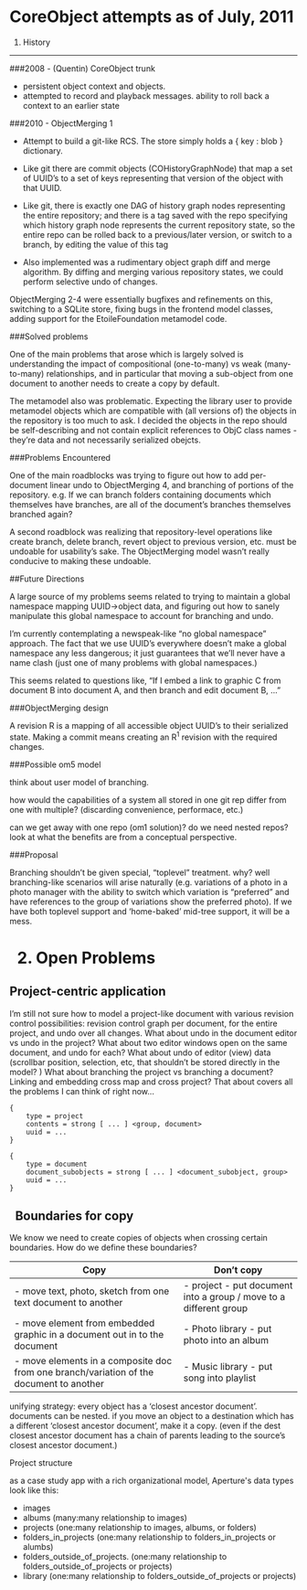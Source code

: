 CoreObject attempts as of July, 2011
====================================

1. History
----------

###2008 - (Quentin) CoreObject trunk


- persistent object context and objects.
- attempted to record and playback messages. ability to roll back a context to an earlier state

###2010 - ObjectMerging 1

- Attempt to build a git-like RCS. The store simply holds a { key : blob } dictionary.

- Like git there are commit objects (COHistoryGraphNode) that map a set of UUID’s to a set of keys representing that version of the object with that UUID.

- Like git, there is exactly one DAG of history graph nodes representing the entire repository; and there is a tag saved with the repo specifying which history graph node represents the current repository state, so the entire repo can be rolled back to a previous/later version, or switch to a branch, by editing the value of this tag

- Also implemented was a rudimentary object graph diff and merge algorithm. By diffing and merging various repository states, we could perform selective undo of changes.


ObjectMerging 2-4 were essentially bugfixes and refinements on this, switching to a SQLite store, fixing bugs in the frontend model classes, adding support for the EtoileFoundation metamodel code.

###Solved problems

One of the main problems that arose which is largely solved is understanding the impact of compositional (one-to-many) vs weak (many-to-many) relationships, and in particular that moving a sub-object from one document to another needs to create a copy by default.

The metamodel also was problematic. Expecting the library user to provide metamodel objects which are compatible with (all versions of) the objects in the repository is too much to ask. I decided the objects in the repo should be self-describing and not contain explicit references to ObjC class names - they’re data and not necessarily serialized obejcts.

###Problems Encountered

One of the main roadblocks was trying to figure out how to add per-document linear undo to ObjectMerging 4, and branching of portions of the repository. e.g. If we can branch folders containing documents which themselves have branches, are all of the document’s branches themselves branched again?

A second roadblock was realizing that repository-level operations like create branch, delete branch, revert object to previous version, etc. must be undoable for usability’s sake. The ObjectMerging model wasn’t really conducive to making these undoable.

##Future Directions

A large source of my problems seems related to trying to maintain a global namespace mapping UUID-\>object data, and figuring out how to sanely manipulate this global namespace to account for branching and undo.

I’m currently contemplating a newspeak-like “no global namespace” approach. The fact that we use UUID’s everywhere doesn’t make a global namespace any less dangerous; it just guarantees that we’ll never have a name clash (just one of many problems with global namespaces.)

This seems related to questions like, “If I embed a link to graphic C from document B into document A, and then branch and edit document B, ...”

###ObjectMerging design

A revision R is a mapping of all accessible object UUID’s to their serialized state. Making a commit means creating an R<sup>1</sup> revision with the required changes.

###Possible om5 model

think about user model of branching.

how would the capabilities of a system all stored in one git rep differ from one with multiple? (discarding convenience, performace, etc.)

can we get away with one repo (om1 solution)? do we need nested repos? look at what the benefits are from a conceptual perspective.

###Proposal

Branching shouldn’t be given special, “toplevel” treatment. why? well branching-like scenarios will arise naturally (e.g. variations of a photo in a photo manager with the ability to switch which variation is “preferred” and have references to the group of variations show the preferred photo). If we have both toplevel support and ‘home-baked’ mid-tree support, it will be a mess.

 
2. Open Problems
================

Project-centric application
---------------------------

I’m still not sure how to model a project-like document with various revision control possibilities: revision control graph per document, for the entire project, and undo over all changes. What about undo in the document editor vs undo in the project? What about two editor windows open on the same document, and undo for each? What about undo of editor (view) data (scrollbar position, selection, etc, that shouldn’t be stored directly in the model? ) What about branching the project vs branching a document? Linking and embedding cross map and cross project? That about covers all the problems I can think of right now...

	{
	    type = project
	    contents = strong [ ... ] <group, document>
	    uuid = ...
	}
	
	{
	    type = document
	    document_subobjects = strong [ ... ] <document_subobject, group>
	    uuid = ...
	}
 
Boundaries for copy
---------------------

We know we need to create copies of objects when crossing certain boundaries. How do we define these boundaries?

Copy | Don’t copy
---- | ----------
 - move text, photo, sketch from one text document to another | - project - put document into a group / move to a different group  
 - move element from embedded graphic in a document out in to the document  | - Photo library - put photo into an album     
 - move elements in a composite doc from one branch/variation of the document to another| - Music library - put song into playlist

unifying strategy: every object has a ‘closest ancestor document’. documents can be nested. if you move an object to a destination which has a different ‘closest ancestor document’, make it a copy. (even if the dest closest ancestor document has a chain of parents leading to the source’s closest ancestor document.)

Project structure

as a case study app with a rich organizational model, Aperture's data types look like this:

-   images
-   albums (many:many relationship to images)
-   projects (one:many relationship to images, albums, or folders)
-   folders_in_projects (one:many relationship to folders_in_projects or alumbs)
-   folders_outside_of_projects. (one:many relationship to folders_outside_of_projects or projects)
-   library (one:many relationship to folders_outside_of_projects or projects)
